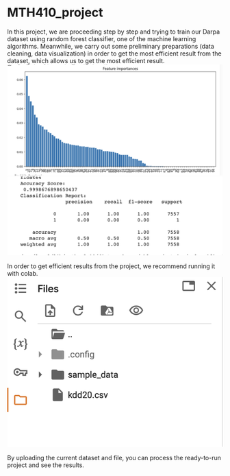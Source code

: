# MTH410_project

In this project, we are proceeding step by step and trying to train our Darpa dataset using random forest classifier, one of the machine learning algorithms. Meanwhile, we carry out some preliminary preparations (data cleaning, data visualization) in order to get the most efficient result from the dataset, which allows us to get the most efficient result.
![Örnek Görsel](photos/graph.png)
![Örnek Görsel](photos/statistics.png)



In order to get efficient results from the project, we recommend running it with colab.
![Örnek Görsel](photos/folder.png)


 By uploading the current dataset and file, you can process the ready-to-run project and see the results.


